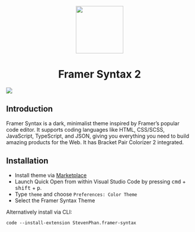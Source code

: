 <p align="center">
  <img src="https://946663360620-us-east-1-static-files.s3.amazonaws.com/syntax/logo.png" width="128" height="128"/>
</p>
<h1 align="center">Framer Syntax 2</h1>

<img src="https://946663360620-us-east-1-static-files.s3.amazonaws.com/syntax/vsc.png" />

## Introduction

Framer Syntax is a dark, minimalist theme inspired by Framer’s popular code editor. It supports coding languages like HTML, CSS/SCSS, JavaScript, TypeScript, and JSON, giving you everything you need to build amazing products for the Web. It has Bracket Pair Colorizer 2 integrated.

## Installation

- Install theme via [Marketplace](https://marketplace.visualstudio.com/items?itemName=StevenPhan.framer-syntax)
- Launch Quick Open from within Visual Studio Code by pressing <kbd>cmd</kbd> + <kbd>shift</kbd> + <kbd>p</kbd>.
- Type `theme` and choose `Preferences: Color Theme`
- Select the Framer Syntax Theme

Alternatively install via CLI:

```
code --install-extension StevenPhan.framer-syntax
```
